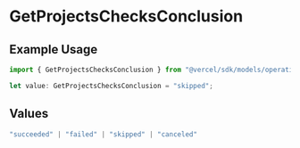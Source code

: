 # GetProjectsChecksConclusion

## Example Usage

```typescript
import { GetProjectsChecksConclusion } from "@vercel/sdk/models/operations/getprojects.js";

let value: GetProjectsChecksConclusion = "skipped";
```

## Values

```typescript
"succeeded" | "failed" | "skipped" | "canceled"
```